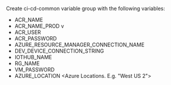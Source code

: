 Create ci-cd-common variable group with the following variables:

- ACR_NAME <container registry name. e.g. iotstarteracr>
- ACR_NAME_PROD <prod container registry name. e.g. iotstarteracrprod>v
- ACR_USER <container registry user namer>
- ACR_PASSWORD <container registry password>
- AZURE_RESOURCE_MANAGER_CONNECTION_NAME <Name of Azure DevOps ARM Service connection>
- DEV_DEVICE_CONNECTION_STRING <Dev Environment device connection string>
- IOTHUB_NAME <Name of IoT Hub instance>
- RG_NAME <Resource Group name>
- VM_PASSWORD <Password for device VM>
- AZURE_LOCATION <Azure Locations. E.g. "West US 2">


